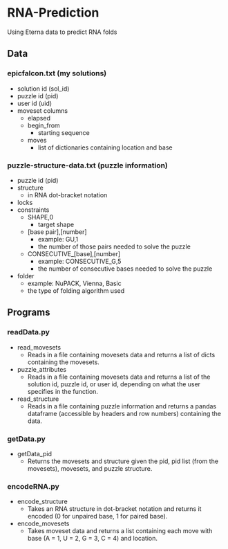 # RNA-Prediction
Using Eterna data to predict RNA folds
## Data
### epicfalcon.txt (my solutions)
- solution id (sol_id)
- puzzle id (pid)
- user id (uid)
- moveset columns
  - elapsed
  - begin_from
    - starting sequence
  - moves
    - list of dictionaries containing location and base

### puzzle-structure-data.txt (puzzle information)
- puzzle id (pid)
- structure
  - in RNA dot-bracket notation
- locks
- constraints
  - SHAPE,0
    - target shape
  - [base pair],[number]
    - example: GU,1
    - the number of those pairs needed to solve the puzzle
  - CONSECUTIVE_[base],[number]
    - example: CONSECUTIVE_G,5
    - the number of consecutive bases needed to solve the puzzle
- folder
  - example: NuPACK, Vienna, Basic
  - the type of folding algorithm used

## Programs
### readData.py
- read_movesets
  - Reads in a file containing movesets data and returns a list of dicts containing the movesets.
- puzzle_attributes
  - Reads in a file containing movesets data and returns a list of the solution id, puzzle id, or user id, depending on what the
    user specifies in the function.
- read_structure
  - Reads in a file containing puzzle information and returns a pandas dataframe (accessible by headers and row numbers)
    containing the data.

### getData.py
- getData_pid
  - Returns the movesets and structure given the pid, pid list (from the movesets), movesets, and puzzle structure.
  
### encodeRNA.py
- encode_structure
  - Takes an RNA structure in dot-bracket notation and returns it encoded (0 for unpaired base, 1 for paired base).
- encode_movesets
  - Takes moveset data and returns a list containing each move with base (A = 1, U = 2, G = 3, C = 4) and location.
